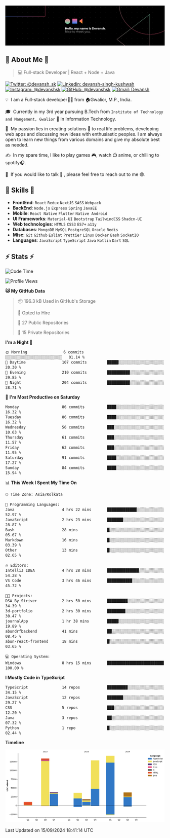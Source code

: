 ![Banner](./Devansh%20Singh%20Banner.png)

## 👋 About Me 👋

> 💻 Full-stack Developer | React + Node + Java

[![Twitter: @devansh_sk](https://img.shields.io/twitter/follow/devansh_sk?style=social)](https://twitter.com/devansh_sk)
[![Linkedin: devansh-singh-kushwah](https://img.shields.io/badge/-Devansh%20Singh%20Kushwah-blue?style=flat-square&logo=Linkedin&logoColor=white&link=https://www.linkedin.com/in/devanshsk/)](https://www.linkedin.com/in/devanshsk/)
[![Instagram: @devanshsk](https://img.shields.io/badge/-devanshsk-E4405F?style=flat-square&logo=instagram&logoColor=white)](https://instagram.com/devanshsk)
[![GitHub: @devanshsk](https://img.shields.io/github/followers/devanshsk?label=follow&style=social)](https://github.com/devanshsk)
[![Gmail: Devansh](https://img.shields.io/badge/Gmail-D14836?style=flat-square&logo=gmail&logoColor=white)](mailto:work.devanshsk@gmail.com)

💡 &nbsp;I am a Full-stack developer🧑‍💻 from 🏠Gwalior, M.P., India.

🎓 &nbsp;Currently in my 3rd year pursuing B.Tech from `Institute of Technology and Mangement, Gwalior` 🏫 in Information Technology.

🌱 &nbsp;My passion lies in creating solutions 🚩 to real life problems, developing web apps and discussing new ideas with enthusiastic peoples.
I am always open to learn new things from various domains and give my absolute best as needed.

✍️ &nbsp;In my spare time, I like to play games 🎮, watch 📺 anime, or chilling to spotify🎧.

💬 &nbsp;If you would like to talk 👋 , please feel free to reach out to me 😄.

##  🎉 Skills  🎉
- **FrontEnd**: `React` `Redux` `NextJS` `SASS` `Webpack`
- **BackEnd**: `Node.js` `Express` `Spring` `JavaEE`
- **Mobile**: `React Native` `Flutter` `Native Android`
- **UI Frameworks**: `Material-UI` `Bootstrap` `TailwindCSS` `Shadcn-UI`
- **Web technologies**: `HTML5` `CSS3` `ES7+` `a11y`
- **Databases**: `MongoDB` `MySQL` `PostgreSQL` `Oracle` `Redis`
- **Misc**: `Git` `Github` `Eslint` `Prettier` `Linux` `Docker` `Bash` `SocketIO`
- **Languages**: `JavaScript` `TypeScript` `Java` `Kotlin` `Dart` `SQL`

## ⚡ Stats ⚡
<!--START_SECTION:waka-->
![Code Time](http://img.shields.io/badge/Code%20Time-249%20hrs%2038%20mins-blue)

![Profile Views](http://img.shields.io/badge/Profile%20Views-8-blue)

**🐱 My GitHub Data** 

> 📦 196.3 kB Used in GitHub's Storage 
 > 
> 💼 Opted to Hire
 > 
> 📜 27 Public Repositories 
 > 
> 🔑 15 Private Repositories 
 > 
**I'm a Night 🦉** 

```text
🌞 Morning                6 commits           ░░░░░░░░░░░░░░░░░░░░░░░░░   01.14 % 
🌆 Daytime                107 commits         █████░░░░░░░░░░░░░░░░░░░░   20.30 % 
🌃 Evening                210 commits         ██████████░░░░░░░░░░░░░░░   39.85 % 
🌙 Night                  204 commits         ██████████░░░░░░░░░░░░░░░   38.71 % 
```
📅 **I'm Most Productive on Saturday** 

```text
Monday                   86 commits          ████░░░░░░░░░░░░░░░░░░░░░   16.32 % 
Tuesday                  86 commits          ████░░░░░░░░░░░░░░░░░░░░░   16.32 % 
Wednesday                56 commits          ███░░░░░░░░░░░░░░░░░░░░░░   10.63 % 
Thursday                 61 commits          ███░░░░░░░░░░░░░░░░░░░░░░   11.57 % 
Friday                   63 commits          ███░░░░░░░░░░░░░░░░░░░░░░   11.95 % 
Saturday                 91 commits          ████░░░░░░░░░░░░░░░░░░░░░   17.27 % 
Sunday                   84 commits          ████░░░░░░░░░░░░░░░░░░░░░   15.94 % 
```


📊 **This Week I Spent My Time On** 

```text
🕑︎ Time Zone: Asia/Kolkata

💬 Programming Languages: 
Java                     4 hrs 22 mins       █████████████░░░░░░░░░░░░   52.97 % 
JavaScript               2 hrs 23 mins       ███████░░░░░░░░░░░░░░░░░░   28.87 % 
Bash                     28 mins             █░░░░░░░░░░░░░░░░░░░░░░░░   05.67 % 
Markdown                 16 mins             █░░░░░░░░░░░░░░░░░░░░░░░░   03.39 % 
Other                    13 mins             █░░░░░░░░░░░░░░░░░░░░░░░░   02.65 % 

🔥 Editors: 
IntelliJ IDEA            4 hrs 28 mins       ██████████████░░░░░░░░░░░   54.28 % 
VS Code                  3 hrs 46 mins       ███████████░░░░░░░░░░░░░░   45.72 % 

🐱‍💻 Projects: 
DSA_By_Striver           2 hrs 50 mins       █████████░░░░░░░░░░░░░░░░   34.39 % 
3d-portfolio             2 hrs 30 mins       ████████░░░░░░░░░░░░░░░░░   30.47 % 
journalApp               1 hr 38 mins        █████░░░░░░░░░░░░░░░░░░░░   19.89 % 
abundrfbackend           41 mins             ██░░░░░░░░░░░░░░░░░░░░░░░   08.45 % 
abun-react-frontend      18 mins             █░░░░░░░░░░░░░░░░░░░░░░░░   03.65 % 

💻 Operating System: 
Windows                  8 hrs 15 mins       █████████████████████████   100.00 % 
```

**I Mostly Code in TypeScript** 

```text
TypeScript               14 repos            █████████░░░░░░░░░░░░░░░░   34.15 % 
JavaScript               12 repos            ███████░░░░░░░░░░░░░░░░░░   29.27 % 
CSS                      5 repos             ███░░░░░░░░░░░░░░░░░░░░░░   12.20 % 
Java                     3 repos             ██░░░░░░░░░░░░░░░░░░░░░░░   07.32 % 
Python                   1 repo              █░░░░░░░░░░░░░░░░░░░░░░░░   02.44 % 
```



**Timeline**

![Lines of Code chart](https://raw.githubusercontent.com/DevanshSK/DevanshSK/main/assets/bar_graph.png)


 Last Updated on 15/09/2024 18:41:14 UTC
<!--END_SECTION:waka-->
